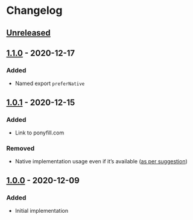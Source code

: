 # Changelog

## [Unreleased][]

## [1.1.0][] - 2020-12-17

### Added

-   Named export `preferNative`

## [1.0.1][] - 2020-12-15

### Added

-   Link to ponyfill.com

### Removed

-   Native implementation usage even if it’s available
    ([as per suggestion](https://github.com/sindresorhus/ponyfill#user-content-ponyfill:~:text=Ponyfills%20should%20never%20use%20the%20native,between%20environments%2C%20which%20can%20cause%20bugs.))

## [1.0.0][] - 2020-12-09

### Added

-   Initial implementation

[1.0.0]: https://github.com/niksy/aggregate-error-ponyfill/tree/v1.0.0
[unreleased]:
	https://github.com/niksy/aggregate-error-ponyfill/compare/v1.0.1...HEAD
[1.0.1]: https://github.com/niksy/aggregate-error-ponyfill/tree/v1.0.1
[unreleased]:
	https://github.com/niksy/aggregate-error-ponyfill/compare/v1.1.0...HEAD
[1.1.0]: https://github.com/niksy/aggregate-error-ponyfill/tree/v1.1.0
